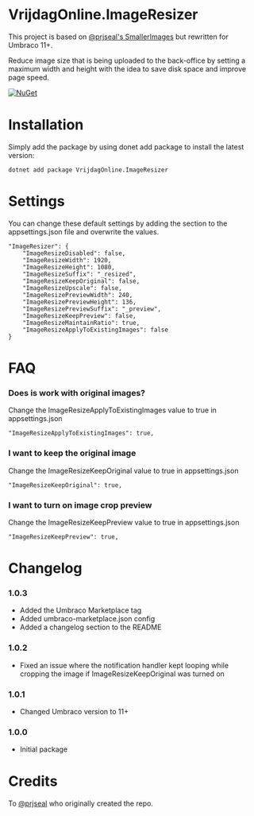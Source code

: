 
# VrijdagOnline.ImageResizer

This project is based on [@prjseal's SmallerImages](https://www.github.com/prjseal/SmallerImages) but rewritten for Umbraco 11+. 

Reduce image size that is being uploaded to the back-office by setting a maximum width and height with the idea to save disk space and improve page speed.

[![NuGet](https://img.shields.io/nuget/dt/VrijdagOnline.ImageResizer?label=Downloads&color=green)](https://www.nuget.org/packages/VrijdagOnline.ImageResizer/)

# Installation
Simply add the package by using donet add package to install the latest version:
```
dotnet add package VrijdagOnline.ImageResizer
```

# Settings
You can change these default settings by adding the section to the appsettings.json file and overwrite the values.

```
"ImageResizer": {
    "ImageResizeDisabled": false,
    "ImageResizeWidth": 1920,
    "ImageResizeHeight": 1080,
    "ImageResizeSuffix": "_resized",
    "ImageResizeKeepOriginal": false,
    "ImageResizeUpscale": false,
    "ImageResizePreviewWidth": 240,
    "ImageResizePreviewHeight": 136,
    "ImageResizePreviewSuffix": "_preview",
    "ImageResizeKeepPreview": false,
    "ImageResizeMaintainRatio": true,
    "ImageResizeApplyToExistingImages": false
}
```

# FAQ
### Does is work with original images?
Change the ImageResizeApplyToExistingImages value to true in appsettings.json
```
"ImageResizeApplyToExistingImages": true,
```
### I want to keep the original image
Change the ImageResizeKeepOriginal value to true in appsettings.json
```
"ImageResizeKeepOriginal": true,
```
### I want to turn on image crop preview
Change the ImageResizeKeepPreview value to true in appsettings.json
```
"ImageResizeKeepPreview": true,
```
# Changelog
### 1.0.3
- Added the Umbraco Marketplace tag
- Added umbraco-marketplace.json config
- Added a changelog section to the README
### 1.0.2
- Fixed an issue where the notification handler kept looping while cropping the image if ImageResizeKeepOriginal was turned on
### 1.0.1
- Changed Umbraco version to 11+
### 1.0.0
- Initial package

# Credits
To [@prjseal](https://www.github.com/prjsea) who originally created the repo.
